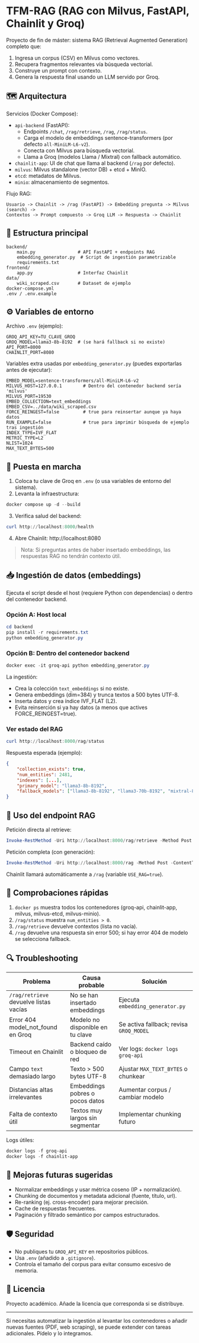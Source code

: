 # TFM-RAG (RAG con Milvus, FastAPI, Chainlit y Groq)

Proyecto de fin de máster: sistema RAG (Retrieval Augmented Generation) completo que:

1. Ingresa un corpus (CSV) en Milvus como vectores.
2. Recupera fragmentos relevantes vía búsqueda vectorial.
3. Construye un prompt con contexto.
4. Genera la respuesta final usando un LLM servido por Groq.

## 🗺️ Arquitectura

Servicios (Docker Compose):
- `api-backend` (FastAPI):
	- Endpoints `/chat`, `/rag/retrieve`, `/rag`, `/rag/status`.
	- Carga el modelo de embeddings sentence-transformers (por defecto `all-MiniLM-L6-v2`).
	- Conecta con Milvus para búsqueda vectorial.
	- Llama a Groq (modelos Llama / Mixtral) con fallback automático.
- `chainlit-app`: UI de chat que llama al backend (`/rag` por defecto).
- `milvus`: Milvus standalone (vector DB) + etcd + MinIO.
- `etcd`: metadatos de Milvus.
- `minio`: almacenamiento de segmentos.

Flujo RAG:
```
Usuario -> Chainlit -> /rag (FastAPI) -> Embedding pregunta -> Milvus (search) ->
Contextos -> Prompt compuesto -> Groq LLM -> Respuesta -> Chainlit
```

## 📂 Estructura principal
```
backend/
	main.py                # API FastAPI + endpoints RAG
	embedding_generator.py  # Script de ingestión parametrizable
	requirements.txt
frontend/
	app.py                 # Interfaz Chainlit
data/
	wiki_scraped.csv       # Dataset de ejemplo
docker-compose.yml
.env / .env.example
```

## ⚙️ Variables de entorno

Archivo `.env` (ejemplo):
```
GROQ_API_KEY=TU_CLAVE_GROQ
GROQ_MODEL=llama3-8b-8192  # (se hará fallback si no existe)
API_PORT=8000
CHAINLIT_PORT=8080
```

Variables extra usadas por `embedding_generator.py` (puedes exportarlas antes de ejecutar):
```
EMBED_MODEL=sentence-transformers/all-MiniLM-L6-v2
MILVUS_HOST=127.0.0.1        # Dentro del contenedor backend sería 'milvus'
MILVUS_PORT=19530
EMBED_COLLECTION=text_embeddings
EMBED_CSV=../data/wiki_scraped.csv
FORCE_REINGEST=false         # true para reinsertar aunque ya haya datos
RUN_EXAMPLE=false            # true para imprimir búsqueda de ejemplo tras ingestión
INDEX_TYPE=IVF_FLAT
METRIC_TYPE=L2
NLIST=1024
MAX_TEXT_BYTES=500
```

## 🚀 Puesta en marcha

1. Coloca tu clave de Groq en `.env` (o usa variables de entorno del sistema).
2. Levanta la infraestructura:
```powershell
docker compose up -d --build
```
3. Verifica salud del backend:
```powershell
curl http://localhost:8000/health
```
4. Abre Chainlit: http://localhost:8080

> Nota: Si preguntas antes de haber insertado embeddings, las respuestas RAG no tendrán contexto útil.

## 📥 Ingestión de datos (embeddings)

Ejecuta el script desde el host (requiere Python con dependencias) o dentro del contenedor backend.

### Opción A: Host local
```powershell
cd backend
pip install -r requirements.txt
python embedding_generator.py
```

### Opción B: Dentro del contenedor backend
```powershell
docker exec -it groq-api python embedding_generator.py
```

La ingestión:
- Crea la colección `text_embeddings` si no existe.
- Genera embeddings (dim=384) y trunca textos a 500 bytes UTF-8.
- Inserta datos y crea índice IVF_FLAT (L2).
- Evita reinserción si ya hay datos (a menos que actives FORCE_REINGEST=true).

### Ver estado del RAG
```powershell
curl http://localhost:8000/rag/status
```
Respuesta esperada (ejemplo):
```json
{
	"collection_exists": true,
	"num_entities": 2481,
	"indexes": [...],
	"primary_model": "llama3-8b-8192",
	"fallback_models": ["llama3-8b-8192", "llama3-70b-8192", "mixtral-8x7b-32768"]
}
```

## 💬 Uso del endpoint RAG

Petición directa al retrieve:
```powershell
Invoke-RestMethod -Uri http://localhost:8000/rag/retrieve -Method Post -ContentType 'application/json' -Body '{"question":"¿Qué es RAG?","top_k":5}'
```

Petición completa (con generación):
```powershell
Invoke-RestMethod -Uri http://localhost:8000/rag -Method Post -ContentType 'application/json' -Body '{"question":"¿Qué es RAG?","top_k":5}'
```

Chainlit llamará automáticamente a `/rag` (variable `USE_RAG=true`).

## 🧪 Comprobaciones rápidas

1. `docker ps` muestra todos los contenedores (groq-api, chainlit-app, milvus, milvus-etcd, milvus-minio).
2. `/rag/status` muestra `num_entities > 0`.
3. `/rag/retrieve` devuelve contextos (lista no vacía).
4. `/rag` devuelve una respuesta sin error 500; si hay error 404 de modelo se selecciona fallback.

## 🔍 Troubleshooting

| Problema | Causa probable | Solución |
|----------|----------------|----------|
| `/rag/retrieve` devuelve listas vacías | No se han insertado embeddings | Ejecuta `embedding_generator.py` |
| Error 404 model_not_found en Groq | Modelo no disponible en tu clave | Se activa fallback; revisa `GROQ_MODEL` |
| Timeout en Chainlit | Backend caído o bloqueo de red | Ver logs: `docker logs groq-api` |
| Campo `text` demasiado largo | Texto > 500 bytes UTF-8 | Ajustar `MAX_TEXT_BYTES` o chunkear |
| Distancias altas irrelevantes | Embeddings pobres o pocos datos | Aumentar corpus / cambiar modelo |
| Falta de contexto útil | Textos muy largos sin segmentar | Implementar chunking futuro |

Logs útiles:
```powershell
docker logs -f groq-api
docker logs -f chainlit-app
```

## 🔧 Mejoras futuras sugeridas
- Normalizar embeddings y usar métrica coseno (IP + normalización).
- Chunking de documentos y metadata adicional (fuente, título, url).
- Re-ranking (ej. cross-encoder) para mejorar precisión.
- Cache de respuestas frecuentes.
- Paginación y filtrado semántico por campos estructurados.

## 🛡️ Seguridad
- No publiques tu `GROQ_API_KEY` en repositorios públicos.
- Usa `.env` (añadido a `.gitignore`).
- Controla el tamaño del corpus para evitar consumo excesivo de memoria.

## 🧾 Licencia
Proyecto académico. Añade la licencia que corresponda si se distribuye.

---
Si necesitas automatizar la ingestión al levantar los contenedores o añadir nuevas fuentes (PDF, web scraping), se puede extender con tareas adicionales. Pídelo y lo integramos.